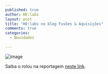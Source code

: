 ```yaml
---
published: true
author: HE:labs
layout: post
title: "HE:labs no blog Fusões & Aquisições"
comments: true
categories:
  - Novidades
     
---
```


![image](/blog/images/posts/2012-10-29/fusoes.jpg)

Saiba o rolou na reportagem [neste link](http://fusoesaquisicoes.blogspot.com.br/2012/10/helabs-compra-empresa-de-londrina.html).
